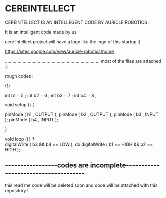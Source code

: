 # CEREINTELLECT
CEREINTELLECT IS AN INTELLEGENT CODE BY AURICLE ROBOTICS  !

It is an intelligent code made by us 

cere intellect project will have a logo like the logo of this startup :)


https://sites.google.com/view/auricle-robotics/home

...........................................................................
most of the files are attached :)

rough codes :

(1) 



int b1 = 5  ;
int b2 = 6  ;
int b3 = 7  ;
int b4 = 8  ;

void setup ()  {

pinMode ( b1 , OUTPUT );
pinMode ( b2 , OUTPUT );
pinMode ( b3 , INPUT  );
pinMode ( b4 , INPUT );

}

void loop (){
if  
digitalWrite ( b3 && b4 == LOW );
do 
digitalWrite ( b1 == HIGH && b2 == HIGH );

-----------------codes are incomplete-------------------------------------
---------------------------------------------------------------------------------
this read me code will be deleted soon and code will be attached with this repository !


















